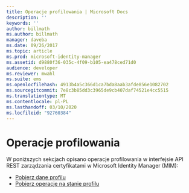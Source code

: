 ```yaml
---
title: Operacje profilowania | Microsoft Docs
description: ''
keywords: ''
author: billmath
ms.author: billmath
manager: daveba
ms.date: 09/26/2017
ms.topic: article
ms.prod: microsoft-identity-manager
ms.assetid: d9880f36-035c-4f09-b105-ea478ced71d0
audience: developer
ms.reviewer: mwahl
ms.suite: ems
ms.openlocfilehash: 4913b4a5c366d1ca7bda8aab3afde856e1082702
ms.sourcegitcommit: 7e8c3b85dd3c3965de9cb407daf74521e4cc5515
ms.translationtype: MT
ms.contentlocale: pl-PL
ms.lasthandoff: 03/10/2020
ms.locfileid: "92760384"
---
```

# <a name="profile-operations"></a>Operacje profilowania
W poniższych sekcjach opisano operacje profilowania w interfejsie API REST zarządzania certyfikatami w Microsoft Identity Manager (MIM):

- [Pobierz dane profilu](get-profile-data.md)
- [Pobierz operacje na stanie profilu](get-profile-state-operations.md)
